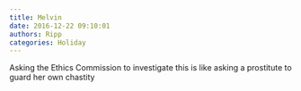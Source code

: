 ```yaml
---
title: Melvin
date: 2016-12-22 09:10:01
authors: Ripp
categories: Holiday
---
```


 Asking the Ethics Commission to investigate this is like asking a prostitute to guard her own chastity